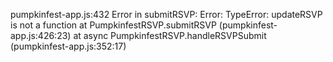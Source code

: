 pumpkinfest-app.js:432 Error in submitRSVP: Error: TypeError: updateRSVP is not a function
    at PumpkinfestRSVP.submitRSVP (pumpkinfest-app.js:426:23)
    at async PumpkinfestRSVP.handleRSVPSubmit (pumpkinfest-app.js:352:17)
